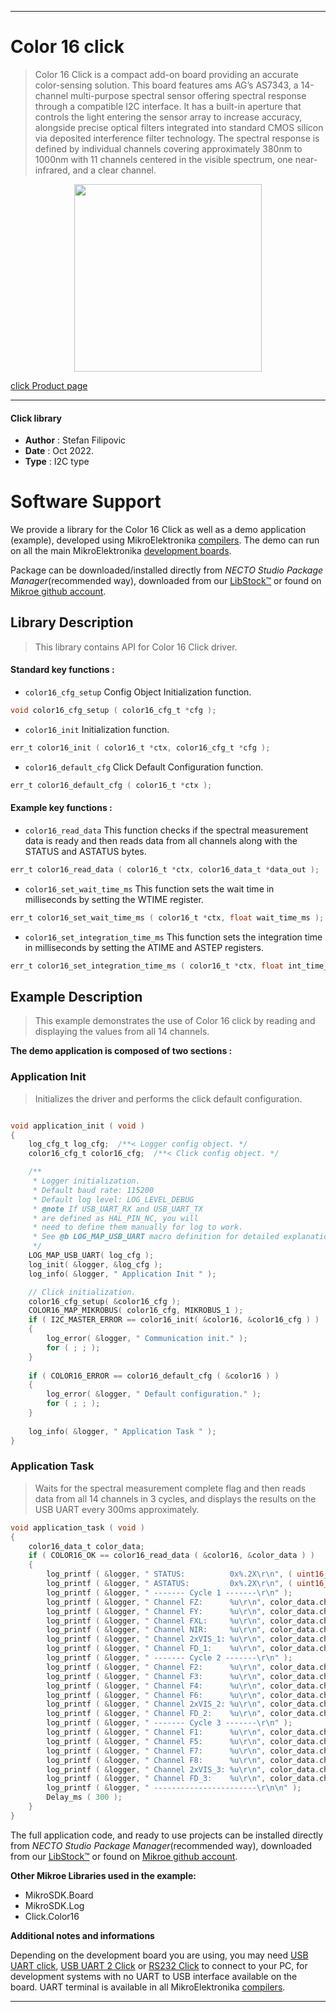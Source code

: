 
---
# Color 16 click

> Color 16 Click is a compact add-on board providing an accurate color-sensing solution. This board features ams AG’s AS7343, a 14-channel multi-purpose spectral sensor offering spectral response through a compatible I2C interface. It has a built-in aperture that controls the light entering the sensor array to increase accuracy, alongside precise optical filters integrated into standard CMOS silicon via deposited interference filter technology. The spectral response is defined by individual channels covering approximately 380nm to 1000nm with 11 channels centered in the visible spectrum, one near-infrared, and a clear channel.

<p align="center">
  <img src="https://download.mikroe.com/images/click_for_ide/color16_click.png" height=300px>
</p>

[click Product page](https://www.mikroe.com/color-16-click)

---


#### Click library

- **Author**        : Stefan Filipovic
- **Date**          : Oct 2022.
- **Type**          : I2C type


# Software Support

We provide a library for the Color 16 Click
as well as a demo application (example), developed using MikroElektronika
[compilers](https://www.mikroe.com/necto-studio).
The demo can run on all the main MikroElektronika [development boards](https://www.mikroe.com/development-boards).

Package can be downloaded/installed directly from *NECTO Studio Package Manager*(recommended way), downloaded from our [LibStock&trade;](https://libstock.mikroe.com) or found on [Mikroe github account](https://github.com/MikroElektronika/mikrosdk_click_v2/tree/master/clicks).

## Library Description

> This library contains API for Color 16 Click driver.

#### Standard key functions :

- `color16_cfg_setup` Config Object Initialization function.
```c
void color16_cfg_setup ( color16_cfg_t *cfg );
```

- `color16_init` Initialization function.
```c
err_t color16_init ( color16_t *ctx, color16_cfg_t *cfg );
```

- `color16_default_cfg` Click Default Configuration function.
```c
err_t color16_default_cfg ( color16_t *ctx );
```

#### Example key functions :

- `color16_read_data` This function checks if the spectral measurement data is ready and then reads data from all channels along with the STATUS and ASTATUS bytes.
```c
err_t color16_read_data ( color16_t *ctx, color16_data_t *data_out );
```

- `color16_set_wait_time_ms` This function sets the wait time in milliseconds by setting the WTIME register.
```c
err_t color16_set_wait_time_ms ( color16_t *ctx, float wait_time_ms );
```

- `color16_set_integration_time_ms` This function sets the integration time in milliseconds by setting the ATIME and ASTEP registers.
```c
err_t color16_set_integration_time_ms ( color16_t *ctx, float int_time_ms );
```

## Example Description

> This example demonstrates the use of Color 16 click by reading and displaying the values from all 14 channels.

**The demo application is composed of two sections :**

### Application Init

> Initializes the driver and performs the click default configuration.

```c

void application_init ( void )
{
    log_cfg_t log_cfg;  /**< Logger config object. */
    color16_cfg_t color16_cfg;  /**< Click config object. */

    /** 
     * Logger initialization.
     * Default baud rate: 115200
     * Default log level: LOG_LEVEL_DEBUG
     * @note If USB_UART_RX and USB_UART_TX 
     * are defined as HAL_PIN_NC, you will 
     * need to define them manually for log to work. 
     * See @b LOG_MAP_USB_UART macro definition for detailed explanation.
     */
    LOG_MAP_USB_UART( log_cfg );
    log_init( &logger, &log_cfg );
    log_info( &logger, " Application Init " );

    // Click initialization.
    color16_cfg_setup( &color16_cfg );
    COLOR16_MAP_MIKROBUS( color16_cfg, MIKROBUS_1 );
    if ( I2C_MASTER_ERROR == color16_init( &color16, &color16_cfg ) ) 
    {
        log_error( &logger, " Communication init." );
        for ( ; ; );
    }
    
    if ( COLOR16_ERROR == color16_default_cfg ( &color16 ) )
    {
        log_error( &logger, " Default configuration." );
        for ( ; ; );
    }
    
    log_info( &logger, " Application Task " );
}

```

### Application Task

> Waits for the spectral measurement complete flag and then reads data from all 14 channels
in 3 cycles, and displays the results on the USB UART every 300ms approximately.

```c
void application_task ( void )
{
    color16_data_t color_data;
    if ( COLOR16_OK == color16_read_data ( &color16, &color_data ) )
    {
        log_printf ( &logger, " STATUS:          0x%.2X\r\n", ( uint16_t ) color_data.status );
        log_printf ( &logger, " ASTATUS:         0x%.2X\r\n", ( uint16_t ) color_data.astatus );
        log_printf ( &logger, " ------- Cycle 1 -------\r\n" );
        log_printf ( &logger, " Channel FZ:      %u\r\n", color_data.ch_fz );
        log_printf ( &logger, " Channel FY:      %u\r\n", color_data.ch_fy );
        log_printf ( &logger, " Channel FXL:     %u\r\n", color_data.ch_fxl );
        log_printf ( &logger, " Channel NIR:     %u\r\n", color_data.ch_nir );
        log_printf ( &logger, " Channel 2xVIS_1: %u\r\n", color_data.ch_2x_vis_1 );
        log_printf ( &logger, " Channel FD_1:    %u\r\n", color_data.ch_fd_1 );
        log_printf ( &logger, " ------- Cycle 2 -------\r\n" );
        log_printf ( &logger, " Channel F2:      %u\r\n", color_data.ch_f2 );
        log_printf ( &logger, " Channel F3:      %u\r\n", color_data.ch_f3 );
        log_printf ( &logger, " Channel F4:      %u\r\n", color_data.ch_f4 );
        log_printf ( &logger, " Channel F6:      %u\r\n", color_data.ch_f6 );
        log_printf ( &logger, " Channel 2xVIS_2: %u\r\n", color_data.ch_2x_vis_2 );
        log_printf ( &logger, " Channel FD_2:    %u\r\n", color_data.ch_fd_2 );
        log_printf ( &logger, " ------- Cycle 3 -------\r\n" );
        log_printf ( &logger, " Channel F1:      %u\r\n", color_data.ch_f1 );
        log_printf ( &logger, " Channel F5:      %u\r\n", color_data.ch_f5 );
        log_printf ( &logger, " Channel F7:      %u\r\n", color_data.ch_f7 );
        log_printf ( &logger, " Channel F8:      %u\r\n", color_data.ch_f8 );
        log_printf ( &logger, " Channel 2xVIS_3: %u\r\n", color_data.ch_2x_vis_3 );
        log_printf ( &logger, " Channel FD_3:    %u\r\n", color_data.ch_fd_3 );
        log_printf ( &logger, " -----------------------\r\n\n" );
        Delay_ms ( 300 );
    }
}
```

The full application code, and ready to use projects can be installed directly from *NECTO Studio Package Manager*(recommended way), downloaded from our [LibStock&trade;](https://libstock.mikroe.com) or found on [Mikroe github account](https://github.com/MikroElektronika/mikrosdk_click_v2/tree/master/clicks).

**Other Mikroe Libraries used in the example:**

- MikroSDK.Board
- MikroSDK.Log
- Click.Color16

**Additional notes and informations**

Depending on the development board you are using, you may need
[USB UART click](https://www.mikroe.com/usb-uart-click),
[USB UART 2 Click](https://www.mikroe.com/usb-uart-2-click) or
[RS232 Click](https://www.mikroe.com/rs232-click) to connect to your PC, for
development systems with no UART to USB interface available on the board. UART
terminal is available in all MikroElektronika
[compilers](https://shop.mikroe.com/compilers).

---
